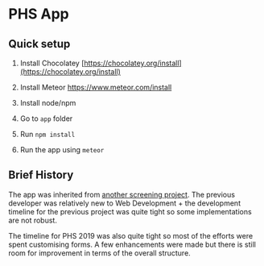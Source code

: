 # PHS App

## Quick setup
 1. Install Chocolatey
 [https://chocolatey.org/install](https://chocolatey.org/install)
 
 1. Install Meteor
 https://www.meteor.com/install

 1. Install node/npm

 1. Go to `app` folder

 1. Run `npm install`

 1. Run the app using `meteor`

## Brief History
The app was inherited from [another screening project](https://github.com/andrelim435/i2emr). 
The previous developer was relatively new to Web Development + the development timeline for the previous project was quite tight so some implementations are not robust.

The timeline for PHS 2019 was also quite tight so most of the efforts were spent customising forms. A few enhancements were made but there is still room for improvement in terms of the overall structure.